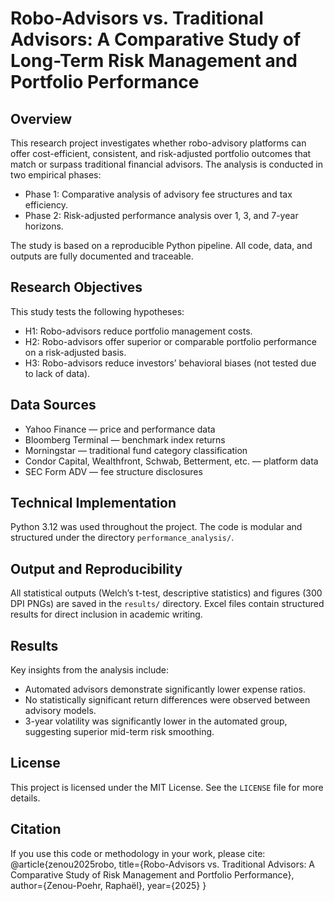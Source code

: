 # Robo-Advisors vs. Traditional Advisors: A Comparative Study of Long-Term Risk Management and Portfolio Performance

## Overview

This research project investigates whether robo-advisory platforms can offer cost-efficient, consistent, and risk-adjusted portfolio outcomes that match or surpass traditional financial advisors. The analysis is conducted in two empirical phases:

- Phase 1: Comparative analysis of advisory fee structures and tax efficiency.
- Phase 2: Risk-adjusted performance analysis over 1, 3, and 7-year horizons.

The study is based on a reproducible Python pipeline. All code, data, and outputs are fully documented and traceable.

## Research Objectives

This study tests the following hypotheses:

- H1: Robo-advisors reduce portfolio management costs.
- H2: Robo-advisors offer superior or comparable portfolio performance on a risk-adjusted basis.
- H3: Robo-advisors reduce investors’ behavioral biases (not tested due to lack of data).

## Data Sources

- Yahoo Finance — price and performance data
- Bloomberg Terminal — benchmark index returns
- Morningstar — traditional fund category classification
- Condor Capital, Wealthfront, Schwab, Betterment, etc. — platform data
- SEC Form ADV — fee structure disclosures

## Technical Implementation

Python 3.12 was used throughout the project. The code is modular and structured under the directory `performance_analysis/`.

## Output and Reproducibility

All statistical outputs (Welch’s t-test, descriptive statistics) and figures (300 DPI PNGs) are saved in the `results/` directory. Excel files contain structured results for direct inclusion in academic writing.

## Results

Key insights from the analysis include:

- Automated advisors demonstrate significantly lower expense ratios.
- No statistically significant return differences were observed between advisory models.
- 3-year volatility was significantly lower in the automated group, suggesting superior mid-term risk smoothing.

## License

This project is licensed under the MIT License. See the `LICENSE` file for more details.

## Citation

If you use this code or methodology in your work, please cite:
@article{zenou2025robo,
title={Robo-Advisors vs. Traditional Advisors: A Comparative Study of Risk Management and Portfolio Performance},
author={Zenou-Poehr, Raphaël},
year={2025}
}

